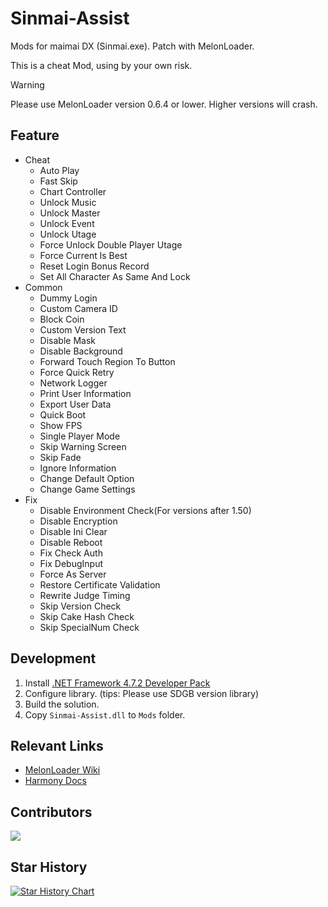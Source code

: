 # Sinmai-Assist
Mods for maimai DX (Sinmai.exe). Patch with MelonLoader.  

This is a cheat Mod, using by your own risk.

> [!WARNING] 
> Please use MelonLoader version 0.6.4 or lower. 
> Higher versions will crash.

## Feature
- Cheat 
	- Auto Play
	- Fast Skip
	- Chart Controller
    - Unlock Music
    - Unlock Master
	- Unlock Event
    - Unlock Utage
    - Force Unlock Double Player Utage
	- Force Current ls Best
	- Reset Login Bonus Record
    - Set All Character As Same And Lock
- Common
    - Dummy Login
    - Custom Camera ID
	- Block Coin
	- Custom Version Text
	- Disable Mask
    - Disable Background
	- Forward Touch Region To Button
    - Force Quick Retry
	- Network Logger
	- Print User Information
    - Export User Data
	- Quick Boot
	- Show FPS
	- Single Player Mode
	- Skip Warning Screen
    - Skip Fade
    - Ignore Information
    - Change Default Option
    - Change Game Settings
- Fix
    - Disable Environment Check(For versions after 1.50)
	- Disable Encryption
    - Disable Ini Clear
	- Disable Reboot
    - Fix Check Auth
	- Fix DebugInput
    - Force As Server
    - Restore Certificate Validation
	- Rewrite Judge Timing
	- Skip Version Check
    - Skip Cake Hash Check
    - Skip SpecialNum Check


## Development

1. Install [.NET Framework 4.7.2 Developer Pack](https://dotnet.microsoft.com/download/dotnet-framework/net472)
2. Configure library. (tips: Please use SDGB version library)
3. Build the solution.
4. Copy `Sinmai-Assist.dll` to `Mods` folder.


## Relevant Links

* [MelonLoader Wiki](https://melonwiki.xyz/#/modders/quickstart)
* [Harmony Docs](https://harmony.pardeike.net/articles/patching-prefix.html)


## Contributors

<a href="https://github.com/WYH2004-MC/Sinmai-Assist/graphs/contributors">
  <img src="https://contrib.rocks/image?repo=WYH2004-MC/Sinmai-Assist" />
</a>


## Star History

[![Star History Chart](https://api.star-history.com/svg?repos=WYH2004-MC/Sinmai-Assist&type=Date)](https://www.star-history.com/#WYH2004-MC/Sinmai-Assist&Date)